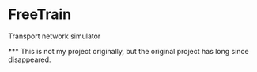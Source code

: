 FreeTrain
=========

Transport network simulator

*** This is not my project originally, but the original project has long since disappeared.
